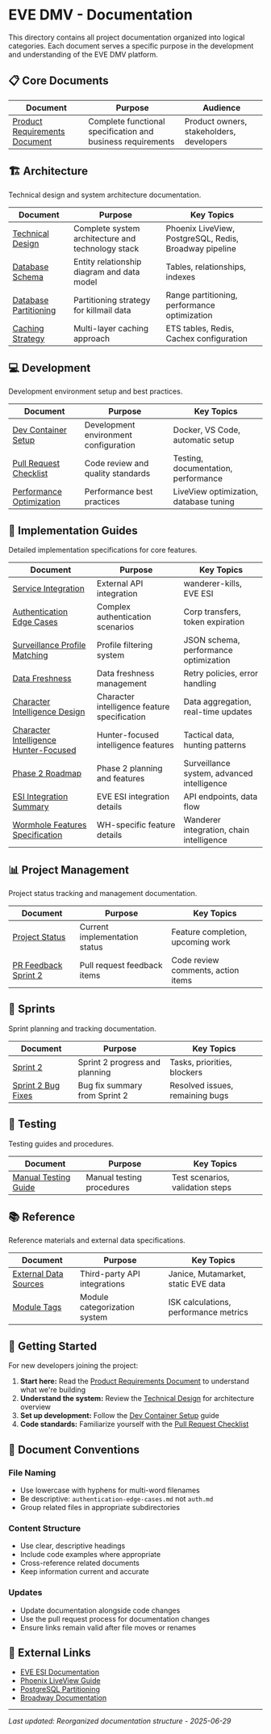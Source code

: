 # EVE DMV - Documentation

This directory contains all project documentation organized into logical categories. Each document serves a specific purpose in the development and understanding of the EVE DMV platform.

## 📋 Core Documents

| Document | Purpose | Audience |
|----------|---------|----------|
| [Product Requirements Document](./product-requirements.md) | Complete functional specification and business requirements | Product owners, stakeholders, developers |

## 🏗️ Architecture

Technical design and system architecture documentation.

| Document | Purpose | Key Topics |
|----------|---------|------------|
| [Technical Design](./architecture/DESIGN.md) | Complete system architecture and technology stack | Phoenix LiveView, PostgreSQL, Redis, Broadway pipeline |
| [Database Schema](./architecture/database-schema.md) | Entity relationship diagram and data model | Tables, relationships, indexes |
| [Database Partitioning](./architecture/database-partitioning.md) | Partitioning strategy for killmail data | Range partitioning, performance optimization |
| [Caching Strategy](./architecture/caching-strategy.md) | Multi-layer caching approach | ETS tables, Redis, Cachex configuration |

## 💻 Development

Development environment setup and best practices.

| Document | Purpose | Key Topics |
|----------|---------|------------|
| [Dev Container Setup](./development/devcontainer.md) | Development environment configuration | Docker, VS Code, automatic setup |
| [Pull Request Checklist](./development/pull-request-checklist.md) | Code review and quality standards | Testing, documentation, performance |
| [Performance Optimization](./development/performance-optimization.md) | Performance best practices | LiveView optimization, database tuning |

## 🔧 Implementation Guides

Detailed implementation specifications for core features.

| Document | Purpose | Key Topics |
|----------|---------|------------|
| [Service Integration](./implementation/service-integration.md) | External API integration | wanderer-kills, EVE ESI |
| [Authentication Edge Cases](./implementation/authentication-edge-cases.md) | Complex authentication scenarios | Corp transfers, token expiration |
| [Surveillance Profile Matching](./implementation/surveillance-profile-matching.md) | Profile filtering system | JSON schema, performance optimization |
| [Data Freshness](./implementation/data-freshness.md) | Data freshness management | Retry policies, error handling |
| [Character Intelligence Design](./implementation/character-intelligence-design.md) | Character intelligence feature specification | Data aggregation, real-time updates |
| [Character Intelligence Hunter-Focused](./implementation/character-intelligence-hunter-focused.md) | Hunter-focused intelligence features | Tactical data, hunting patterns |
| [Phase 2 Roadmap](./implementation/phase-2-roadmap.md) | Phase 2 planning and features | Surveillance system, advanced intelligence |
| [ESI Integration Summary](./implementation/esi-integration-summary.md) | EVE ESI integration details | API endpoints, data flow |
| [Wormhole Features Specification](./implementation/wormhole-features-specification.md) | WH-specific feature details | Wanderer integration, chain intelligence |

## 📊 Project Management

Project status tracking and management documentation.

| Document | Purpose | Key Topics |
|----------|---------|------------|
| [Project Status](./project-management/project-status.md) | Current implementation status | Feature completion, upcoming work |
| [PR Feedback Sprint 2](./project-management/pr-feedback-sprint-2.md) | Pull request feedback items | Code review comments, action items |

## 🏃 Sprints

Sprint planning and tracking documentation.

| Document | Purpose | Key Topics |
|----------|---------|------------|
| [Sprint 2](./sprints/sprint-2.md) | Sprint 2 progress and planning | Tasks, priorities, blockers |
| [Sprint 2 Bug Fixes](./sprints/sprint-2-bug-fixes.md) | Bug fix summary from Sprint 2 | Resolved issues, remaining bugs |

## 🧪 Testing

Testing guides and procedures.

| Document | Purpose | Key Topics |
|----------|---------|------------|
| [Manual Testing Guide](./testing/manual-testing-guide.md) | Manual testing procedures | Test scenarios, validation steps |

## 📚 Reference

Reference materials and external data specifications.

| Document | Purpose | Key Topics |
|----------|---------|------------|
| [External Data Sources](./reference/external-data-sources.md) | Third-party API integrations | Janice, Mutamarket, static EVE data |
| [Module Tags](./reference/module-tags.md) | Module categorization system | ISK calculations, performance metrics |

## 🚀 Getting Started

For new developers joining the project:

1. **Start here:** Read the [Product Requirements Document](./product-requirements.md) to understand what we're building
2. **Understand the system:** Review the [Technical Design](./architecture/DESIGN.md) for architecture overview
3. **Set up development:** Follow the [Dev Container Setup](./development/devcontainer.md) guide
4. **Code standards:** Familiarize yourself with the [Pull Request Checklist](./development/pull-request-checklist.md)

## 📖 Document Conventions

### File Naming
- Use lowercase with hyphens for multi-word filenames
- Be descriptive: `authentication-edge-cases.md` not `auth.md`
- Group related files in appropriate subdirectories

### Content Structure
- Use clear, descriptive headings
- Include code examples where appropriate
- Cross-reference related documents
- Keep information current and accurate

### Updates
- Update documentation alongside code changes
- Use the pull request process for documentation changes
- Ensure links remain valid after file moves or renames

## 🔗 External Links

- [EVE ESI Documentation](https://esi.evetech.net/ui/)
- [Phoenix LiveView Guide](https://hexdocs.pm/phoenix_live_view/)
- [PostgreSQL Partitioning](https://www.postgresql.org/docs/current/ddl-partitioning.html)
- [Broadway Documentation](https://hexdocs.pm/broadway/)

---

*Last updated: Reorganized documentation structure - 2025-06-29* 